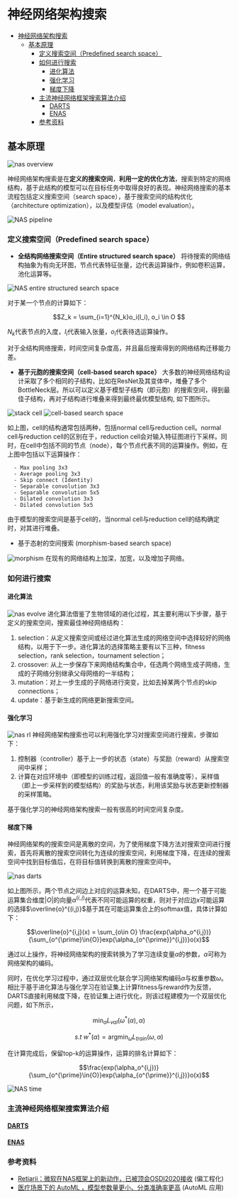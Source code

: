 # 神经网络架构搜索


<!-- @import "[TOC]" {cmd="toc" depthFrom=1 depthTo=6 orderedList=false} -->

<!-- code_chunk_output -->

- [神经网络架构搜索](#神经网络架构搜索)
  - [基本原理](#基本原理)
    - [定义搜索空间（Predefined search space）](#定义搜索空间predefined-search-space)
    - [如何进行搜索](#如何进行搜索)
      - [进化算法](#进化算法)
      - [强化学习](#强化学习)
      - [梯度下降](#梯度下降)
    - [主流神经网络框架搜索算法介绍](#主流神经网络框架搜索算法介绍)
      - [DARTS](#dartshttpsarxivorgabs180609055)
      - [ENAS](#enashttpsarxivorgabs180203268)
    - [参考资料](#参考资料)

<!-- /code_chunk_output -->

## 基本原理

![nas overview](../Images/nas_overview.png)

神经网络架构搜索是在**定义的搜索空间**，**利用一定的优化方法**，搜索到特定的网络结构，基于此结构的模型可以在目标任务中取得良好的表现。神经网络搜索的基本流程包括定义搜索空间（search space），基于搜索空间的结构优化（architecture optimization），以及模型评估（model evaluation）。

![NAS pipeline](../Images/NAS.png)


### 定义搜索空间（Predefined search space）

- **全结构网络搜索空间（Entire structured search space）**
将待搜索的网络结构抽象为有向无环图，节点代表特征张量，边代表运算操作，例如卷积运算，池化运算等。

![NAS entire structured search space](../Images/NAS_entire_search_space.png)

对于某一个节点的计算如下：
```math
Z_k = \sum_{i=1}^{N_k}o_i(I_i), o_i \in O 
```
$N_k$代表节点的入度，$I_i$代表输入张量，$o_i$代表待选运算操作。

对于全结构网络搜索，时间空间复杂度高，并且最后搜索得到的网络结构迁移能力差。

- **基于元胞的搜索空间（cell-based search space）**
大多数的神经网络结构设计采取了多个相同的子结构，比如在ResNet及其变体中，堆叠了多个BottleNeck层。所以可以定义基于模型子结构（即元胞）的搜索空间，得到最佳子结构，再对子结构进行堆叠来得到最终最优模型结构, 如下图所示。

![stack cell](../Images/NAS_stack_cell.png)
![cell-based search space](../Images/NAS_cell_based_search_space.png)

如上图，cell的结构通常包括两种，包括normal cell与reduction cell。normal cell与reduction cell的区别在于，reduction cell会对输入特征图进行下采样。同时，在cell中包括不同的节点（node），每个节点代表不同的运算操作。例如，在上图中包括以下运算操作：
```
  - Max pooling 3x3
  - Average pooling 3x3
  - Skip connect (Identity)
  - Separable convolution 3x3
  - Separable convolution 5x5
  - Dilated convolution 3x3
  - Dilated convolution 5x5
```
由于模型的搜索空间是基于cell的，当normal cell与reduction cell的结构确定时，对其进行堆叠。


- 基于态射的空间搜索 (morphism-based search space)

![morphism](../Images/NAS_morphism.png)
在现有的网络结构上加深，加宽，以及增加子网络。

### 如何进行搜索

#### 进化算法
![nas evolve](../Images/NAS_evolve.png)
进化算法借鉴了生物领域的进化过程，其主要利用以下步骤，基于定义的搜索空间，搜索最佳神经网络结构：
1. selection：从定义搜索空间或经过进化算法生成的网络空间中选择较好的网络结构，以用于下一步。进化算法的选择策略主要有以下三种，fitness selection，rank selection，tournament selection；
2. crossover: 从上一步保存下来网络结构集合中，任选两个网络生成子网络，生成的子网络分别继承父母网络的一半结构；
3. mutation：对上一步生成的子网络进行突变，比如去掉某两个节点的skip connections；
4. update：基于新生成的网络更新搜索空间。

#### 强化学习
![nas rl](../Images/NAS_rl.png)
神经网络架构搜索也可以利用强化学习对搜索空间进行搜索，步骤如下：
1. 控制器（controller）基于上一步的状态（state）与奖励（reward）从搜索空间中采样；
2. 计算在对应环境中（即模型的训练过程，返回值一般有准确度等），采样值（即上一步采样到的模型结构）的奖励与状态，利用该奖励与状态更新控制器的采样策略。

基于强化学习的神经网络架构搜索一般有很高的时间空间复杂度。
#### 梯度下降
神经网络架构的搜索空间是离散的空间，为了使用梯度下降方法对搜索空间进行搜索，首先将离散的搜索空间转化为连续的搜索空间，利用梯度下降，在连续的搜索空间中找到目标值后，在将目标值转换到离散的搜索空间中。

![nas darts](../Images/NAS_darts.png)

如上图所示，两个节点之间边上对应的运算未知，在DARTS中，用一个基于可能运算集合维度$|O|$的向量$\alpha^{(i,j)}$代表不同可能运算的权重，则对于对应边$x$可能运算的选择$\overline{o}^{(i,j)}$基于其在可能运算集合上的softmax值，具体计算如下：

```math
\overline{o}^{i,j}(x) = \sum_{o\in O} \frac{exp(\alpha_o^{i,j})}{\sum_{o^{\prime}\in{O}}exp(\alpha_{o^{\prime}}^{i,j})}o(x)
```

通过以上操作，将神经网络架构的搜索转换为了学习连续变量$\alpha$的参数，$\alpha$可称为网络架构的编码。

同时，在优化学习过程中，通过双层优化联合学习网络架构编码$\alpha$与权重参数$\omega$。相比于基于进化算法与强化学习在验证集上计算fitness与reward作为反馈，DARTS直接利用梯度下降，在验证集上进行优化，则该过程建模为一个双层优化问题，如下所示，

```math
\text{min}_{\alpha} L_{val}(\omega^*(\alpha),\alpha)
```
```math
s.t~w^*(\alpha)=\text{argmin}_\omega L_{train}(\omega, \alpha)
```

在计算完成后，保留top-k的运算操作，运算的排名计算如下：
```math
\frac{exp(\alpha_o^{i,j})}{\sum_{o^{\prime}\in{O}}exp(\alpha_{o^{\prime}}^{i,j})}o(x)
```

![NAS time](../Images/nas_time.png)


### 主流神经网络框架搜索算法介绍
#### [DARTS](https://arxiv.org/abs/1806.09055)
#### [ENAS](https://arxiv.org/abs/1802.03268)


### 参考资料
- [Retiarii：微软在NAS框架上的新动作，已被顶会OSDI2020接收](https://www.cnblogs.com/marsggbo/p/14766511.html) (偏工程化)
- [医疗场景下的 AutoML ，模型参数量更小、分类准确率更高](https://www.leiphone.com/category/ai/YvVETdpX0yJ2VvqY.html) (AutoML 应用) 

